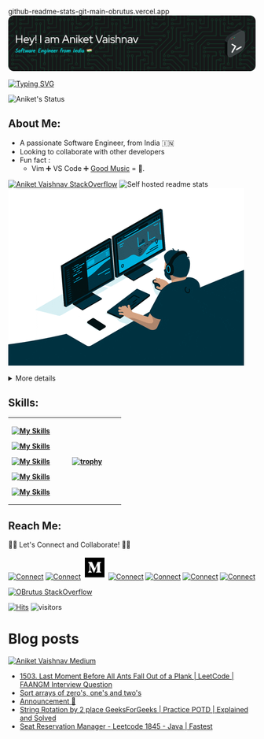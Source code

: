 github-readme-stats-git-main-obrutus.vercel.app
![👨‍💻 Hey I am, Aniket Vaishnav 👨‍💻](./res/intro-header.png)

[comment]: <> (============================)
[comment]: <> (============================)
[comment]: <> (============================)
[comment]: <> (============================)
[comment]: <> (============================)
[comment]: <> (============================)
[comment]: <> (============================)
[comment]: <> (============================)
[comment]: <> (============================)
[comment]: <> (============================)
[comment]: <> (============================)
[comment]: <> (============================)
[comment]: <> (============================)
[comment]: <> (============================)
[comment]: <> (Ohh My God! you are here to check out the source of the README)
[comment]: <> (Ohh My God! you are here to check out the source of the README)
[comment]: <> (Ohh My God! you are here to check out the source of the README)
[comment]: <> (Ohh My God! you are here to check out the source of the README)
[comment]: <> (Ohh My God! you are here to check out the source of the README)
[comment]: <> (Ohh My God! you are here to check out the source of the README)
[comment]: <> (Ohh My God! you are here to check out the source of the README)
[comment]: <> (Ohh My God! you are here to check out the source of the README)
[comment]: <> (Ohh My God! you are here to check out the source of the README)
[comment]: <> (Ohh My God! you are here to check out the source of the README)
[comment]: <> (Ohh My God! you are here to check out the source of the README)
[comment]: <> (Ohh My God! you are here to check out the source of the README)
[comment]: <> (Ohh My God! you are here to check out the source of the README)
[comment]: <> (Ohh My God! you are here to check out the source of the README)
[comment]: <> (Ohh My God! you are here to check out the source of the README)
[comment]: <> (Ohh My God! you are here to check out the source of the README)
[comment]: <> (Ohh My God! you are here to check out the source of the README)
[comment]: <> (Ohh My God! you are here to check out the source of the README)
[comment]: <> (Ohh My God! you are here to check out the source of the README)
[comment]: <> (Ohh My God! you are here to check out the source of the README)
[comment]: <> (============================)
[comment]: <> (============================)
[comment]: <> (============================)
[comment]: <> (============================)
[comment]: <> (============================)
[comment]: <> (============================)
[comment]: <> (============================)
[comment]: <> (============================)
[comment]: <> (============================)
[comment]: <> (============================)
[comment]: <> (============================)
[comment]: <> (============================)
[comment]: <> (============================)
[comment]: <> (============================)
[comment]: <> (============================)
[comment]: <> (============================)
[comment]: <> (============================)
[comment]: <> (============================)

[![Typing SVG](https://readme-typing-svg.demolab.com/?lines=Passionate+Software+Engineer;I+write+~code~;Bugs+comes+as+complement+XD)](https://git.io/typing-svg)

![Aniket's Status](https://github-profile-summary-cards.vercel.app/api/cards/profile-details?username=obrutus&theme=transparent)

## About Me:

+ A passionate Software Engineer, from India 🇮🇳
+ Looking to collaborate with other developers
+ Fun fact : 
  * Vim :heavy_plus_sign: VS Code :heavy_plus_sign: [Good Music](https://open.spotify.com/playlist/6EgxPLBCMCCkdVIeXLmOZc?si=a09e56780b9245d9) = :brown_heart:.

[![Aniket Vaishnav StackOverflow](https://github-readme-stackoverflow.vercel.app/?userID=9928212&theme=dark)](https://stackoverflow.com/users/9928212/obrutus) ![Self hosted readme stats](https://obrutus-github-stats.vercel.app/api?username=OBrutus&bg_color=0000&title_color=ff0&text_color=ABC&count_private=true&include_all_commits=true&show=reviews,prs_merged,prs_merged_percentage&show_owner=true)
![Alt text](./res/coding-focus-image.gif)

<details>
<summary>
More details
</summary>

![Repos](https://github-profile-summary-cards.vercel.app/api/cards/repos-per-language?username=obrutus&theme=dracula) ![Commits](http://github-profile-summary-cards.vercel.app/api/cards/productive-time?username=obrutus&theme=dracula&utcOffset=5.30)

</details>

[comment]: <> (## Hobbies: )

[comment]: <> (  + Astronomy  :ringed_planet:)

[comment]: <> (  + Singing    :musical_note:)

[comment]: <> (  + Travel     :sunrise_over_mountains:)

[comment]: <> (  + Gaming     :video_game:)

## Skills: 
<table width="1200%">
<tr>
<th>

[![My Skills](https://skillicons.dev/icons?i=java,linux,aws,gradle,spring)](https://medium.com/@obrutus)

[![My Skills](https://skillicons.dev/icons?i=typescript,react,nodejs,next,materialui)](https://medium.com/@obrutus)

[![My Skills](https://skillicons.dev/icons?i=dynamodb,mysql,mongo,firebase)](https://medium.com/@obrutus)

[![My Skills](https://skillicons.dev/icons?i=py,tensorflow)](https://medium.com/@obrutus)

[![My Skills](https://skillicons.dev/icons?i=idea,neovim,vscode)](https://medium.com/@obrutus)
</th>
<th width="60%">

[![trophy](https://github-profile-trophy.vercel.app/?username=obrutus&row=2&column=3&theme=onedark&margin-w=15&margin-h=15)](https://github.com/obrutus)

[comment]: <> (![Repos]&#40;http://github-profile-summary-cards.vercel.app/api/cards/stats?username=obrutus&theme=dracula&#41;)
</th>
</tr>
</table>

## Reach Me:
🤝🏻 Let's Connect and Collaborate! 🤝🏻

[![Connect](https://skillicons.dev/icons?i=stackoverflow)](https://stackoverflow.com/users/9928212/obrutus)
[![Connect](https://skillicons.dev/icons?i=devto)](https://dev.to/obrutus)
[![Connect](./res/medium_icon.png)](https://medium.com/@obrutus/)
[![Connect](https://skillicons.dev/icons?i=vercel)](https://aniketvaishnav.vercel.app/)
[![Connect](https://skillicons.dev/icons?i=linkedin)](https://www.linkedin.com/in/aniket-vaishnav/)
[![Connect](https://skillicons.dev/icons?i=github)](https://www.github.com/OBrutus)
[![Connect](https://skillicons.dev/icons?i=instagram)](https://www.instagram.com/aniket_vaishnav7/)

[![OBrutus StackOverflow](https://stackoverflow-badge.onrender.com/api/StackOverflowBadge/9928212)](https://stackoverflow.com/users/9928212/obrutus)

[![Hits](https://hits.seeyoufarm.com/api/count/incr/badge.svg?url=https%3A%2F%2Fgithub.com%2Fgjbae1212%2Fhit-counter)](https://hits.seeyoufarm.com)
![visitors](https://visitor-badge.laobi.icu/badge?page_id=https://github.com/OBrutus/)

[comment]: <> (<img src="https://github-readme-streak-stats.herokuapp.com/?user=obrutus&" alt="obrutus" />)

[comment]: <> (<img src="https://github-readme-stats.vercel.app/api/top-langs/?username=obrutus&layout=compact&langs_count=6&hide=Rich Text Format,HTML" alt="obrutus"/>)

# Blog posts
[comment]: <> (The blogs starts from here)

[![Aniket Vaishnav Medium](https://github-readme-medium.vercel.app/?username=obrutus&limit=2&text=green)](https://medium.com/@obrutus)

<!-- BLOG-POST-LIST:START -->
- [1503. Last Moment Before All Ants Fall Out of a Plank | LeetCode | FAANGM Interview Question](https://www.youtube.com/watch?v=wa2mif6TCco)
- [Sort arrays of zero&#39;s, one&#39;s and two&#39;s](https://dev.to/obrutus/sort-arrays-of-zeros-ones-and-twos-348i)
- [Announcement 🤞](https://www.youtube.com/watch?v=3KZOzNwrNsQ)
- [String Rotation by 2 place GeeksForGeeks | Practice POTD | Explained and Solved](https://www.youtube.com/watch?v=c_Uo1aoBlEA)
- [Seat Reservation Manager - Leetcode 1845 - Java | Fastest](https://www.youtube.com/watch?v=P9IqMWYirEQ)
<!-- BLOG-POST-LIST:END -->
